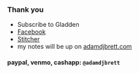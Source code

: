 ### Thank you
 - Subscribe to Gladden
  - [Facebook](https://www.facebook.com/gladdenpodcast/)
  - [Stitcher](https://www.spreaker.com/show/gladden)
 - my notes will be up on [adamdjbrett.com](https://adamdjbrett.com)


#### paypal, venmo, cashapp: `@adamdjbrett`
